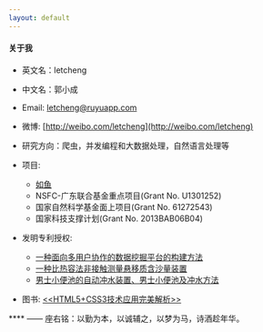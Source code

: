 ```yaml
---
layout: default
---
```


#### 关于我

* 英文名：letcheng

* 中文名：郭小成

* Email: letcheng@ruyuapp.com

* 微博: [http://weibo.com/letcheng](http://weibo.com/letcheng)

* 研究方向：爬虫，并发编程和大数据处理，自然语言处理等

* 项目: 
    - [如鱼](http://www.ruyuapp.com)
    - NSFC-广东联合基金重点项目(Grant No. U1301252)
    - 国家自然科学基金面上项目(Grant No. 61272543)
    - 国家科技支撑计划(Grant No. 2013BAB06B04)

* 发明专利授权: 
    - [一种面向多用户协作的数据挖掘平台的构建方法](http://www.soopat.com/Patent/201410059806)
    - [一种比热容法非接触测量悬移质含沙量装置](http://www.soopat.com/Patent/201310398082)
    - [男士小便池的自动冲水装置、男士小便池及冲水方法](http://www.soopat.com/Patent/201410132807)

* 图书: [<<HTML5+CSS3技术应用完美解析>>](http://baike.baidu.com/link?url=45RTScu131EOYi3IAUzR9gwlX0RbJz7MalMJwACaEZd9xvGAxLapMZvqCrQKgOrbVE7rd4aOFdfU9JFh6fHKDK)


**** —— 座右铭：以勤为本，以诚辅之，以梦为马，诗酒趁年华。